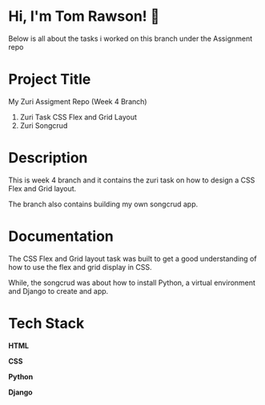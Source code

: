
# Hi, I'm Tom Rawson! 👋

Below is all about the tasks i worked on this branch under the Assignment repo

# Project Title

 My Zuri Assigment Repo (Week 4 Branch)

 1. Zuri Task CSS Flex and Grid Layout
 2. Zuri Songcrud

# Description

This is week 4 branch and it contains the zuri task on how to design a CSS Flex and Grid layout.

The branch also contains building my own songcrud app.

# Documentation

The CSS Flex and Grid layout task was built to get a good understanding of how to use the flex and grid display in CSS.

While, the songcrud was about how to install Python, a virtual environment and Django to create and app.

# Tech Stack

**HTML** 

**CSS**

**Python**

**Django**

